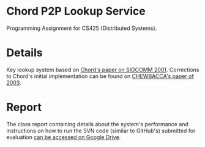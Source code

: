 # Chord P2P Lookup Service

Programming Assignment for CS425 (Distributed Systems).

# Details

Key lookup system based on [Chord's paper on SIGCOMM 2001](http://pdos.csail.mit.edu/papers/chord:sigcomm01/chord_sigcomm.pdf). Corrections to Chord's initial implementation can be found on [CHEWBACCA's paper of 2003](http://userpages.umbc.edu/~rfink1/621/Chewbacca.pdf).

# Report

The class report containing details about the system's performance and instructions on how to run the SVN code (similar to GitHub's) submitted for evaluation [can be accessed on Google Drive](https://docs.google.com/document/d/1VfW2d06xVfCJ3ZyHpEg151GC6FBtmHVHSsP2ERAqMdg/edit?usp=sharing).